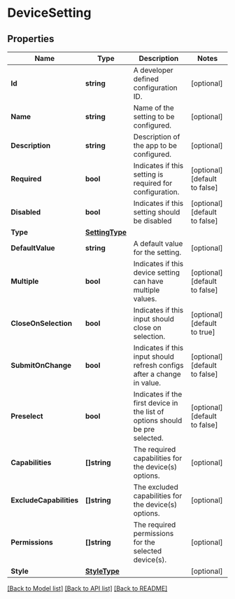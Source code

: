 # DeviceSetting

## Properties

Name | Type | Description | Notes
------------ | ------------- | ------------- | -------------
**Id** | **string** | A developer defined configuration ID. | [optional] 
**Name** | **string** | Name of the setting to be configured. | [optional] 
**Description** | **string** | Description of the app to be configured. | [optional] 
**Required** | **bool** | Indicates if this setting is required for configuration. | [optional] [default to false]
**Disabled** | **bool** | Indicates if this setting should be disabled | [optional] [default to false]
**Type** | [**SettingType**](SettingType.md) |  | 
**DefaultValue** | **string** | A default value for the setting. | [optional] 
**Multiple** | **bool** | Indicates if this device setting can have multiple values. | [optional] [default to false]
**CloseOnSelection** | **bool** | Indicates if this input should close on selection. | [optional] [default to true]
**SubmitOnChange** | **bool** | Indicates if this input should refresh configs after a change in value. | [optional] [default to false]
**Preselect** | **bool** | Indicates if the first device in the list of options should be pre selected. | [optional] [default to false]
**Capabilities** | **[]string** | The required capabilities for the device(s) options. | [optional] 
**ExcludeCapabilities** | **[]string** | The excluded capabilities for the device(s) options. | [optional] 
**Permissions** | **[]string** | The required permissions for the selected device(s). | [optional] 
**Style** | [**StyleType**](StyleType.md) |  | [optional] 

[[Back to Model list]](../README.md#documentation-for-models) [[Back to API list]](../README.md#documentation-for-api-endpoints) [[Back to README]](../README.md)



